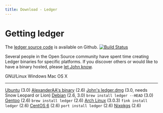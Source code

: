 ```yaml
---
title: Download - Ledger
---
```


# Getting ledger

The [ledger source code](http://git.ledger-cli.org/) is available on Github.
[![Build Status](https://travis-ci.org/ledger/ledger.png?branch=master)](https://travis-ci.org/ledger/ledger)

Several people in the Open Source community have spent time creating
Ledger binaries for specific platforms. If you discover others or would
like to have a binary hosted, please
[let John know](mailto:jwiegley@gmail.com).

  GNU/Linux                                                                                      Windows                                                                              Mac OS X
  ---------------------------------------------------------------------------------------------- ------------------------------------------------------------------------------------ -----------------------------------------------------------------------------------------------------------------------------------------------------
  [Ubuntu](https://launchpad.net/~mbudde/+archive/ledger) (3.0)                                  [AlexanderAA's binary](https://github.com/AlexanderAA/ledger_binaries_windows) (2.6)  [John's ledger.dmg](http://ftp.newartisans.com/pub/ledger/ledger-devel-3.0.0-20120510.dmg) (3.0, needs Snow Leopard or Lion)
  [Debian](http://packages.qa.debian.org/l/ledger.html) (2.6, 3.0)                                                                                                                    `brew install ledger --HEAD` (3.0)
  [Gentoo](http://packages.gentoo.org/package/app-office/ledger) (2.6)                                                                                                                `brew install ledger` (2.6)
  [Arch Linux](https://aur.archlinux.org/packages/ledger/) (3.0.3)                                                                                                                   `fink install ledger` (2.6)
  [CentOS 6](http://pkgs.org/centos-6-rhel-6/epel-i386/ledger-2.6.3-2.el6.i686.rpm.html) (2.6)                                                                                        `port install ledger` (2.6)
  [Nixpkgs](http://hydra.nixos.org/job/nixpkgs/trunk/ledger/) (2.6)

